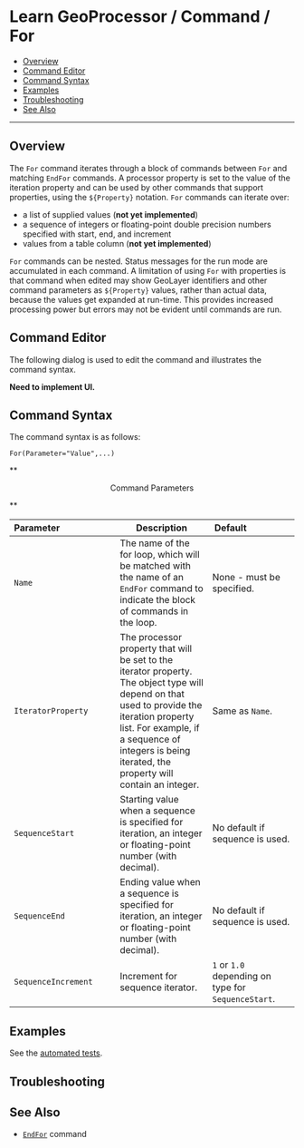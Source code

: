 # Learn GeoProcessor / Command / For #

* [Overview](#overview)
* [Command Editor](#command-editor)
* [Command Syntax](#command-syntax)
* [Examples](#examples)
* [Troubleshooting](#troubleshooting)
* [See Also](#see-also)

-------------------------

## Overview ##

The `For` command iterates through a block of commands between `For` and matching `EndFor`
commands. A processor property is set to the value of the iteration property and can be used by other
commands that support properties, using the `${Property}` notation.
`For` commands can iterate over:

* a list of supplied values (**not yet implemented**)
* a sequence of integers or floating-point double precision numbers specified with start, end, and increment
* values from a table column (**not yet implemented**)

`For` commands can be nested. Status messages for the run mode are accumulated in each command.
A limitation of using `For` with properties is that command when edited may show GeoLayer
identifiers and other command parameters as `${Property}` values, rather than actual data, because the
values get expanded at run-time. This provides increased processing power but errors may not be evident
until commands are run.

## Command Editor ##

The following dialog is used to edit the command and illustrates the command syntax.

**Need to implement UI.**

## Command Syntax ##

The command syntax is as follows:

```text
For(Parameter="Value",...)
```
**<p style="text-align: center;">
Command Parameters
</p>**

| **Parameter**&nbsp;&nbsp;&nbsp;&nbsp;&nbsp;&nbsp;&nbsp;&nbsp;&nbsp;&nbsp;&nbsp;&nbsp;&nbsp;&nbsp;&nbsp;&nbsp;&nbsp;&nbsp;&nbsp;&nbsp;&nbsp; | **Description** | **Default**&nbsp;&nbsp;&nbsp;&nbsp;&nbsp;&nbsp;&nbsp;&nbsp;&nbsp;&nbsp;&nbsp;&nbsp;&nbsp;&nbsp;&nbsp;&nbsp;&nbsp; |
| --------------|-----------------|----------------- |
| `Name` | The name of the for loop, which will be matched with the name of an `EndFor` command to indicate the block of commands in the loop. | None - must be specified. |
| `IteratorProperty` | The processor property that will be set to the iterator property. The object type will depend on that used to provide the iteration property list. For example, if a sequence of integers is being iterated, the property will contain an integer. | Same as `Name`.
| `SequenceStart` | Starting value when a sequence is specified for iteration, an integer or floating-point number (with decimal). | No default if sequence is used. |
| `SequenceEnd` | Ending value when a sequence is specified for iteration, an integer or floating-point number (with decimal). | No default if sequence is used. |
| `SequenceIncrement` | Increment for sequence iterator. | `1` or `1.0` depending on type for `SequenceStart`. |


## Examples ##

See the [automated tests](https://github.com/OpenWaterFoundation/owf-app-geoprocessor-python-test/tree/master/test/commands/For).

## Troubleshooting ##

## See Also ##

* [`EndFor`](../EndFor/EndFor) command
